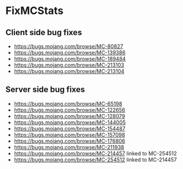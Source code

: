 # FixMCStats

## Client side bug fixes

- https://bugs.mojang.com/browse/MC-80827
- https://bugs.mojang.com/browse/MC-139386
- https://bugs.mojang.com/browse/MC-189484
- https://bugs.mojang.com/browse/MC-213103
- https://bugs.mojang.com/browse/MC-213104

## Server side bug fixes

- https://bugs.mojang.com/browse/MC-65198
- https://bugs.mojang.com/browse/MC-122656
- https://bugs.mojang.com/browse/MC-128079
- https://bugs.mojang.com/browse/MC-144005
- https://bugs.mojang.com/browse/MC-154487
- https://bugs.mojang.com/browse/MC-157098
- https://bugs.mojang.com/browse/MC-176806
- https://bugs.mojang.com/browse/MC-211938
- https://bugs.mojang.com/browse/MC-214457 linked to MC-254512
- https://bugs.mojang.com/browse/MC-254512 linked to MC-214457